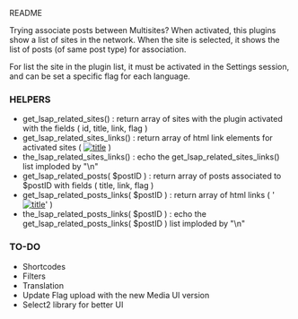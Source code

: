 README

Trying associate posts between Multisites? When activated, this plugins show a list of sites in the network. When the site is selected, it shows the list of posts (of same post type) for association.

For list the site in the plugin list, it must be activated in the Settings session, and can be set a specific flag for each language.


### HELPERS

* get_lsap_related_sites() : return array of sites with the plugin activated with the fields ( id, title, link, flag )
* get_lsap_related_sites_links() : return array of html link elements for activated sites ( <a href=" link " title=" title " class="lsap-item"><img src=" flag " alt=" title " /></a> )
* the_lsap_related_sites_links() : echo the get_lsap_related_sites_links() list imploded by "\n"
* get_lsap_related_posts( $postID ) : return array of posts associated to $postID with fields ( title, link, flag )
* get_lsap_related_posts_links( $postID ) : return array of html links ( '<a href=" link " title=" title " class="lsap-item"><img src=" flag " alt=" title " /></a>' )
* the_lsap_related_posts_links( $postID ) : echo the get_lsap_related_posts_links( $postID ) list imploded by "\n"


### TO-DO

* Shortcodes
* Filters
* Translation
* Update Flag upload with the new Media UI version
* Select2 library for better UI